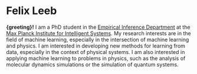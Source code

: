 # Felix Leeb

**{greeting}!** I am a PhD student in the [Empirical Inference Department](https://ei.is.mpg.de/) at the [Max Planck Institute for Intelligent Systems](https://is.mpg.de/). My research interests are in the field of machine learning, especially in the intersection of machine learning and physics. I am interested in developing new methods for learning from data, especially in the context of physical systems. I am also interested in applying machine learning to problems in physics, such as the analysis of molecular dynamics simulations or the simulation of quantum systems.

<!-- Currently, I am working at the Max Planck Institute for Intelligent Systems as a PhD student under the supervision of Bernhard Schölkopf and Stefan Bauer. I earned a Master’s degree in Computer Science in 2019 at the University of Washington, Seattle, USA, under Dieter Fox and Arunkumar Bryavan. Before that, I completed my Bachelor’s degree in Computer Science, Physics, and Chemistry in 2018. At that time, I worked with Lutz Maibaum on analyzing molecular dynamics simulations to characterize the structure of cellular membranes. I also worked with Boris Blinov on simulating trapped ions to improve cooling for storing and processing quantum information. -->

